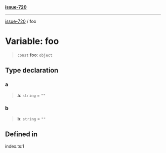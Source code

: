 [**issue-720**](../README.md)

***

[issue-720](../README.md) / foo

# Variable: foo

> `const` **foo**: `object`

## Type declaration

### a

> **a**: `string` = `""`

### b

> **b**: `string` = `""`

## Defined in

index.ts:1
